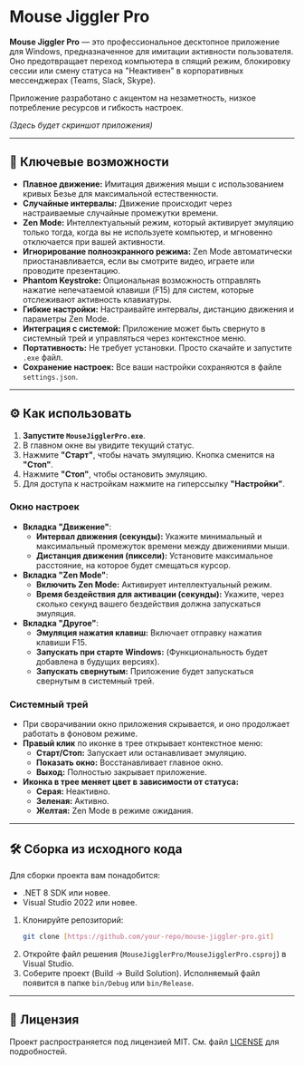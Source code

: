 # Mouse Jiggler Pro

**Mouse Jiggler Pro** — это профессиональное десктопное приложение для Windows, предназначенное для имитации активности пользователя. Оно предотвращает переход компьютера в спящий режим, блокировку сессии или смену статуса на "Неактивен" в корпоративных мессенджерах (Teams, Slack, Skype).

Приложение разработано с акцентом на незаметность, низкое потребление ресурсов и гибкость настроек.

*(Здесь будет скриншот приложения)*

---

## 🚀 Ключевые возможности

*   **Плавное движение:** Имитация движения мыши с использованием кривых Безье для максимальной естественности.
*   **Случайные интервалы:** Движение происходит через настраиваемые случайные промежутки времени.
*   **Zen Mode:** Интеллектуальный режим, который активирует эмуляцию только тогда, когда вы не используете компьютер, и мгновенно отключается при вашей активности.
*   **Игнорирование полноэкранного режима:** Zen Mode автоматически приостанавливается, если вы смотрите видео, играете или проводите презентацию.
*   **Phantom Keystroke:** Опциональная возможность отправлять нажатие непечатаемой клавиши (F15) для систем, которые отслеживают активность клавиатуры.
*   **Гибкие настройки:** Настраивайте интервалы, дистанцию движения и параметры Zen Mode.
*   **Интеграция с системой:** Приложение может быть свернуто в системный трей и управляться через контекстное меню.
*   **Портативность:** Не требует установки. Просто скачайте и запустите `.exe` файл.
*   **Сохранение настроек:** Все ваши настройки сохраняются в файле `settings.json`.

---

## ⚙️ Как использовать

1.  **Запустите `MouseJigglerPro.exe`**.
2.  В главном окне вы увидите текущий статус.
3.  Нажмите **"Старт"**, чтобы начать эмуляцию. Кнопка сменится на **"Стоп"**.
4.  Нажмите **"Стоп"**, чтобы остановить эмуляцию.
5.  Для доступа к настройкам нажмите на гиперссылку **"Настройки"**.

### Окно настроек

*   **Вкладка "Движение"**:
    *   **Интервал движения (секунды):** Укажите минимальный и максимальный промежуток времени между движениями мыши.
    *   **Дистанция движения (пиксели):** Установите максимальное расстояние, на которое будет смещаться курсор.
*   **Вкладка "Zen Mode"**:
    *   **Включить Zen Mode:** Активирует интеллектуальный режим.
    *   **Время бездействия для активации (секунды):** Укажите, через сколько секунд вашего бездействия должна запускаться эмуляция.
*   **Вкладка "Другое"**:
    *   **Эмуляция нажатия клавиш:** Включает отправку нажатия клавиши F15.
    *   **Запускать при старте Windows:** (Функциональность будет добавлена в будущих версиях).
    *   **Запускать свернутым:** Приложение будет запускаться свернутым в системный трей.

### Системный трей

*   При сворачивании окно приложения скрывается, и оно продолжает работать в фоновом режиме.
*   **Правый клик** по иконке в трее открывает контекстное меню:
    *   **Старт/Стоп:** Запускает или останавливает эмуляцию.
    *   **Показать окно:** Восстанавливает главное окно.
    *   **Выход:** Полностью закрывает приложение.
*   **Иконка в трее меняет цвет в зависимости от статуса:**
    *   **Серая:** Неактивно.
    *   **Зеленая:** Активно.
    *   **Желтая:** Zen Mode в режиме ожидания.

---

## 🛠️ Сборка из исходного кода

Для сборки проекта вам понадобится:
*   .NET 8 SDK или новее.
*   Visual Studio 2022 или новее.

1.  Клонируйте репозиторий:
    ```bash
    git clone [https://github.com/your-repo/mouse-jiggler-pro.git]
    ```
2.  Откройте файл решения (`MouseJigglerPro/MouseJigglerPro.csproj`) в Visual Studio.
3.  Соберите проект (Build -> Build Solution). Исполняемый файл появится в папке `bin/Debug` или `bin/Release`.

---

## 📄 Лицензия

Проект распространяется под лицензией MIT. См. файл [LICENSE](LICENSE) для подробностей.
